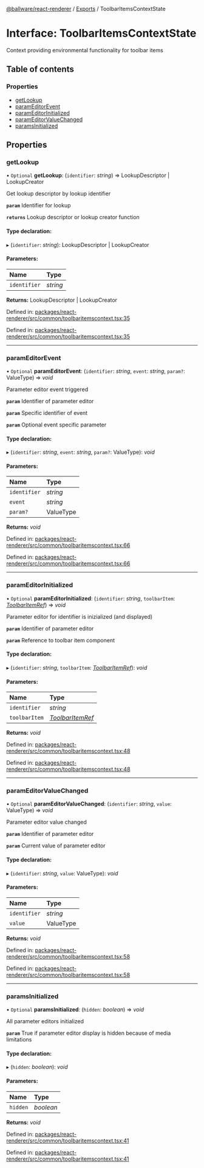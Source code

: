 [@ballware/react-renderer](../README.md) / [Exports](../modules.md) / ToolbarItemsContextState

# Interface: ToolbarItemsContextState

Context providing environmental functionality for toolbar items

## Table of contents

### Properties

- [getLookup](toolbaritemscontextstate.md#getlookup)
- [paramEditorEvent](toolbaritemscontextstate.md#parameditorevent)
- [paramEditorInitialized](toolbaritemscontextstate.md#parameditorinitialized)
- [paramEditorValueChanged](toolbaritemscontextstate.md#parameditorvaluechanged)
- [paramsInitialized](toolbaritemscontextstate.md#paramsinitialized)

## Properties

### getLookup

• `Optional` **getLookup**: (`identifier`: *string*) => LookupDescriptor \| LookupCreator

Get lookup descriptor by lookup identifier

**`param`** Identifier for lookup

**`returns`** Lookup descriptor or lookup creator function

#### Type declaration:

▸ (`identifier`: *string*): LookupDescriptor \| LookupCreator

#### Parameters:

Name | Type |
:------ | :------ |
`identifier` | *string* |

**Returns:** LookupDescriptor \| LookupCreator

Defined in: [packages/react-renderer/src/common/toolbaritemscontext.tsx:35](https://github.com/ballware/ballware-client/blob/e25f4ba/packages/react-renderer/src/common/toolbaritemscontext.tsx#L35)

Defined in: [packages/react-renderer/src/common/toolbaritemscontext.tsx:35](https://github.com/ballware/ballware-client/blob/e25f4ba/packages/react-renderer/src/common/toolbaritemscontext.tsx#L35)

___

### paramEditorEvent

• `Optional` **paramEditorEvent**: (`identifier`: *string*, `event`: *string*, `param?`: ValueType) => *void*

Parameter editor event triggered

**`param`** Identifier of parameter editor

**`param`** Specific identifier of event

**`param`** Optional event specific parameter

#### Type declaration:

▸ (`identifier`: *string*, `event`: *string*, `param?`: ValueType): *void*

#### Parameters:

Name | Type |
:------ | :------ |
`identifier` | *string* |
`event` | *string* |
`param?` | ValueType |

**Returns:** *void*

Defined in: [packages/react-renderer/src/common/toolbaritemscontext.tsx:66](https://github.com/ballware/ballware-client/blob/e25f4ba/packages/react-renderer/src/common/toolbaritemscontext.tsx#L66)

Defined in: [packages/react-renderer/src/common/toolbaritemscontext.tsx:66](https://github.com/ballware/ballware-client/blob/e25f4ba/packages/react-renderer/src/common/toolbaritemscontext.tsx#L66)

___

### paramEditorInitialized

• `Optional` **paramEditorInitialized**: (`identifier`: *string*, `toolbarItem`: [*ToolbarItemRef*](toolbaritemref.md)) => *void*

Parameter editor for identifier is inizialized (and displayed)

**`param`** Identifier of parameter editor

**`param`** Reference to toolbar item component

#### Type declaration:

▸ (`identifier`: *string*, `toolbarItem`: [*ToolbarItemRef*](toolbaritemref.md)): *void*

#### Parameters:

Name | Type |
:------ | :------ |
`identifier` | *string* |
`toolbarItem` | [*ToolbarItemRef*](toolbaritemref.md) |

**Returns:** *void*

Defined in: [packages/react-renderer/src/common/toolbaritemscontext.tsx:48](https://github.com/ballware/ballware-client/blob/e25f4ba/packages/react-renderer/src/common/toolbaritemscontext.tsx#L48)

Defined in: [packages/react-renderer/src/common/toolbaritemscontext.tsx:48](https://github.com/ballware/ballware-client/blob/e25f4ba/packages/react-renderer/src/common/toolbaritemscontext.tsx#L48)

___

### paramEditorValueChanged

• `Optional` **paramEditorValueChanged**: (`identifier`: *string*, `value`: ValueType) => *void*

Parameter editor value changed

**`param`** Identifier of parameter editor

**`param`** Current value of parameter editor

#### Type declaration:

▸ (`identifier`: *string*, `value`: ValueType): *void*

#### Parameters:

Name | Type |
:------ | :------ |
`identifier` | *string* |
`value` | ValueType |

**Returns:** *void*

Defined in: [packages/react-renderer/src/common/toolbaritemscontext.tsx:58](https://github.com/ballware/ballware-client/blob/e25f4ba/packages/react-renderer/src/common/toolbaritemscontext.tsx#L58)

Defined in: [packages/react-renderer/src/common/toolbaritemscontext.tsx:58](https://github.com/ballware/ballware-client/blob/e25f4ba/packages/react-renderer/src/common/toolbaritemscontext.tsx#L58)

___

### paramsInitialized

• `Optional` **paramsInitialized**: (`hidden`: *boolean*) => *void*

All parameter editors initialized

**`param`** True if parameter editor display is hidden because of media limitations

#### Type declaration:

▸ (`hidden`: *boolean*): *void*

#### Parameters:

Name | Type |
:------ | :------ |
`hidden` | *boolean* |

**Returns:** *void*

Defined in: [packages/react-renderer/src/common/toolbaritemscontext.tsx:41](https://github.com/ballware/ballware-client/blob/e25f4ba/packages/react-renderer/src/common/toolbaritemscontext.tsx#L41)

Defined in: [packages/react-renderer/src/common/toolbaritemscontext.tsx:41](https://github.com/ballware/ballware-client/blob/e25f4ba/packages/react-renderer/src/common/toolbaritemscontext.tsx#L41)
